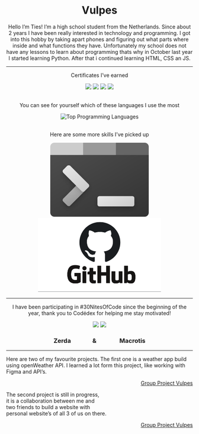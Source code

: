 <h1 align="center">
  Vulpes
</h1>
<p align="center">
  Hello I’m Ties! I’m a high school student from the Netherlands. Since about 2 years I have been really interested in technology and programming. I got into this hobby by taking apart phones and figuring out what parts where inside and what functions they have. Unfortunately my school does not have any lessons to learn about programming thats why in October last year I started learning Python. After that i continued learning HTML, CSS an JS.   
</p>
<hr>
<p align="center">
  Certificates I’ve earned
</p>
<div display="flex" align="center">
  <img src="https://github.com/VulpesLag0pus/Group-Project-Vulpes/blob/main/Vulpes/CSS-certificate.png?raw=true" width="24%">
  <img src ="https://github.com/VulpesLag0pus/Group-Project-Vulpes/blob/main/Vulpes/HTML-certificate.png?raw=true" width="24%">
  <img src="https://github.com/VulpesLag0pus/Group-Project-Vulpes/blob/main/Vulpes/JS-certificate.png?raw=true" width="24%">
  <img src="https://github.com/VulpesLag0pus/Group-Project-Vulpes/blob/main/Vulpes/Python-Certificate.png?raw=true" width="24%">
</div>
<br>
<p align="center">
  You can see for yourself which of these languages I use the most
</p>
<div align="center">
  <img src="https://github-readme-stats.vercel.app/api/top-langs/?username=VulpesLag0pus&theme=tokyonight" width="400" height="200" alt="Top Programming Languages">
</div>
<br>
<p align="center">
  Here are some more skills I’ve picked up
</p>
<div display="flex" align="center" width="40%">
  <img src="https://github.com/VulpesLag0pus/Images-readme-file/blob/main/terminal.png?raw=true"height="200">
  <img src="https://github.com/VulpesLag0pus/Images-readme-file/blob/main/Screenshot%202024-03-20%20at%2022.41.59.png?raw=true"height="200"">
</div>
<hr>
<p align="center">
  I have been participating in #30NitesOfCode since the beginning of the year, thank you to Codédex for helping me stay motivated!
</p>
<div align="center" display="flex">
  <img src="https://www.codedex.io/images/code-nights/evolved-neutral-duck.gif">
  <img src="https://www.codedex.io/images/code-nights/evolved-happy-dinosaur.gif">
</div>
<h3 align="center">
  Zerda‎ ‎ ‎ ‎ ‎ ‎ ‎‎ ‎ ‎  ‎‎‎ ‎  ‎ ‎  ‎ ‎ &‎ ‎ ‎ ‎‎ ‎ ‎ ‎‎ ‎ ‎  ‎ ‎ ‎ ‎ ‎ ‎  ‎ <a>Macrotis</a>
</h3>
<hr>
  <p width="40%" align="left">
    Here are two of my favourite projects. The first one is a weather app build using openWeather API. I learned a lot form this project, like working with Figma and API’s.
  </p>
    <div align="right" width="40%">
    <a href="https://github.com/VulpesLag0pus/JavaScript-Final-Project" width="40%" align="right">Group Project Vulpes</a>
  </div>
  <p width="40%" align="left">
    The second project is still in progress,<br> it is a collaboration between me and <br>two friends to build a website with<br> personal website’s of all 3 of us on there.     </p>
  <div align="right" width="40%">
    <a href="https://github.com/VulpesLag0pus/Group-Project-Vulpes" width="40%" align="right">Group Project Vulpes</a>
  </div>
